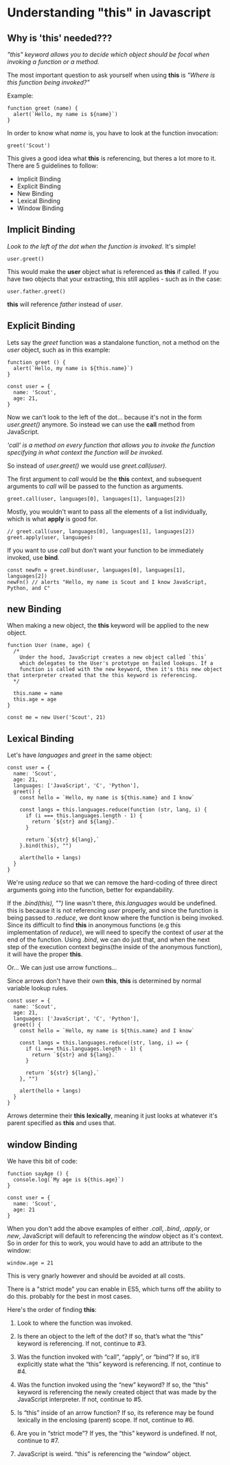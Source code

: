 # Understanding "this" in Javascript


## Why is 'this' needed???

*"this" keyword allows you to decide which object should be focal when invoking a function or a method.*

The most important question to ask yourself when using **this** is *"Where is this function being invoked?"*


Example:

```
function greet (name) {
  alert(`Hello, my name is ${name}`)
}
```

In order to know what *name* is, you have to look at the function invocation:

```
greet('Scout')
```

This gives a good idea what **this** is referencing, but theres a lot more to it. There are 5 guidelines to follow:

- Implicit Binding
- Explicit Binding
- New Binding
- Lexical Binding
- Window Binding


## Implicit Binding

*Look to the left of the dot when the function is invoked.* It's simple!

```
user.greet()
```

This would make the **user** object what is referenced as **this** if called. If you have two objects that your extracting, this still applies - such as in the case:

```
user.father.greet()
```

**this** will reference *father* instead of *user*.


## Explicit Binding

Lets say the *greet* function was a standalone function, not a method on the *user* object, such as in this example:

```
function greet () {
  alert(`Hello, my name is ${this.name}`)
}

const user = {
  name: 'Scout',
  age: 21,
}
```

Now we can't look to the left of the dot... because it's not in the form *user.greet()* anymore. So instead we can use the **call** method from JavaScript.


*'call' is a method on every function that allows you to invoke the function specifying in what context the function will be invoked.*


So instead of *user.greet()* we would use *greet.call(user)*.

The first argument to *call* would be the **this** context, and subsequent arguments to *call* will be passed to the function as arguments.

```
greet.call(user, languages[0], languages[1], languages[2])
```


Mostly, you wouldn't want to pass all the elements of a list individually, which is what **apply** is good for.

```
// greet.call(user, languages[0], languages[1], languages[2])
greet.apply(user, languages)
```


If you want to use *call* but don't want your function to be immediately invoked, use **bind**.

```
const newFn = greet.bind(user, languages[0], languages[1], languages[2])
newFn() // alerts "Hello, my name is Scout and I know JavaScript, Python, and C"
```


## new Binding

When making a new object, the **this** keyword will be applied to the new object.

```
function User (name, age) {
  /*
    Under the hood, JavaScript creates a new object called `this`
    which delegates to the User's prototype on failed lookups. If a
    function is called with the new keyword, then it's this new object that interpreter created that the this keyword is referencing.
  */

  this.name = name
  this.age = age
}

const me = new User('Scout', 21)
```


## Lexical Binding

Let's have *languages* and *greet* in the same object:

```
const user = {
  name: 'Scout',
  age: 21,
  languages: ['JavaScript', 'C', 'Python'],
  greet() {
    const hello = `Hello, my name is ${this.name} and I know`

    const langs = this.languages.reduce(function (str, lang, i) {
      if (i === this.languages.length - 1) {
        return `${str} and ${lang}.`
      }

      return `${str} ${lang},`
    }.bind(this), "")

    alert(hello + langs)
  }
}
```


We're using *reduce* so that we can remove the hard-coding of three direct arguments going into the function, better for expandability.

If the *.bind(this), "")* line wasn't there, *this.languages* would be undefined. this is because it is not referencing *user* properly, and since the function is being passed to *.reduce*, we dont know where the function is being invoked. Since its difficult to find **this** in anonymous functions (e.g this implementation of *reduce*), we will need to specify the context of *user* at the end of the function. Using *.bind*, we can do just that, and when the next step of the execution context begins(the inside of the anonymous function), it will have the proper **this**.


Or... We can just use arrow functions...


Since arrows don't have their own **this**, **this** is determined by normal variable lookup rules.


```
const user = {
  name: 'Scout',
  age: 21,
  languages: ['JavaScript', 'C', 'Python'],
  greet() {
    const hello = `Hello, my name is ${this.name} and I know`

    const langs = this.languages.reduce((str, lang, i) => {
      if (i === this.languages.length - 1) {
        return `${str} and ${lang}.`
      }

      return `${str} ${lang},`
    }, "")

    alert(hello + langs)
  }
}
```

Arrows determine their **this** **lexically**, meaning it just looks at whatever it's parent specified as **this** and uses that.


## window Binding

We have this bit of code:


```
function sayAge () {
  console.log(`My age is ${this.age}`)
}

const user = {
  name: 'Scout',
  age: 21
}
```

When you don't add the above examples of either *.call*, *.bind*, *.apply*, or *new*, JavaScript will default to referencing the *window* object as it's context. So in order for this to work, you would have to add an attribute to the window:

```
window.age = 21
```

This is very gnarly however and should be avoided at all costs.


There is a "strict mode" you can enable in ES5, which turns off the ability to do this. probably for the best in most cases.


Here's the order of finding **this**:


1. Look to where the function was invoked.

2. Is there an object to the left of the dot? If so, that’s what the “this” keyword is referencing. If not, continue to #3.

3. Was the function invoked with “call”, “apply”, or “bind”? If so, it’ll explicitly state what the “this” keyword is referencing. If not, continue to #4.

4. Was the function invoked using the “new” keyword? If so, the “this” keyword is referencing the newly created object that was made by the JavaScript interpreter. If not, continue to #5.

5. Is “this” inside of an arrow function? If so, its reference may be found lexically in the enclosing (parent) scope. If not, continue to #6.

6. Are you in “strict mode”? If yes, the “this” keyword is undefined. If not, continue to #7.

7. JavaScript is weird. “this” is referencing the “window” object.

